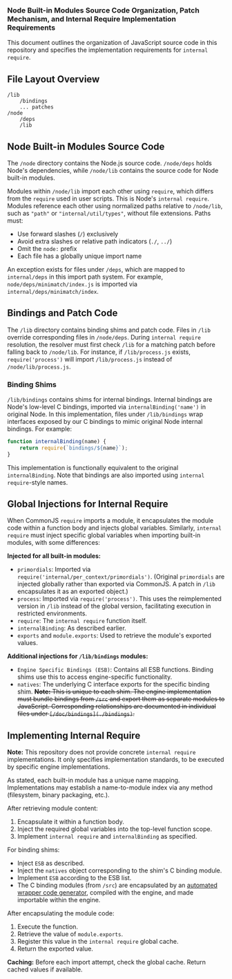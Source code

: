 ### Node Built-in Modules Source Code Organization, Patch Mechanism, and Internal Require Implementation Requirements  

This document outlines the organization of JavaScript source code in this repository and specifies the implementation requirements for `internal require`.  

## File Layout Overview  
```
/lib
    /bindings
    ... patches
/node
    /deps
    /lib
```

## Node Built-in Modules Source Code  
The `/node` directory contains the Node.js source code. `/node/deps` holds Node's dependencies, while `/node/lib` contains the source code for Node built-in modules.  

Modules within `/node/lib` import each other using `require`, which differs from the `require` used in user scripts. This is Node's `internal require`. Modules reference each other using normalized paths relative to `/node/lib`, such as `"path"` or `"internal/util/types"`, without file extensions. Paths must:  
- Use forward slashes (`/`) exclusively  
- Avoid extra slashes or relative path indicators (`./`, `../`)  
- Omit the `node:` prefix  
- Each file has a globally unique import name  

An exception exists for files under `/deps`, which are mapped to `internal/deps` in this import path system. For example, `node/deps/minimatch/index.js` is imported via `internal/deps/minimatch/index`.  

## Bindings and Patch Code  
The `/lib` directory contains binding shims and patch code. Files in `/lib` override corresponding files in `/node/deps`. During `internal require` resolution, the resolver must first check `/lib` for a matching patch before falling back to `/node/lib`. For instance, if `/lib/process.js` exists, `require('process')` will import `/lib/process.js` instead of `/node/lib/process.js`.  

### Binding Shims  
`/lib/bindings` contains shims for internal bindings. Internal bindings are Node's low-level C bindings, imported via `internalBinding('name')` in original Node. In this implementation, files under `/lib/bindings` wrap interfaces exposed by our C bindings to mimic original Node internal bindings. For example:  
```js  
function internalBinding(name) {  
    return require(`bindings/${name}`);  
}  
```  
This implementation is functionally equivalent to the original `internalBinding`. Note that bindings are also imported using `internal require`-style names.  

## Global Injections for Internal Require  
When CommonJS `require` imports a module, it encapsulates the module code within a function body and injects global variables. Similarly, `internal require` must inject specific global variables when importing built-in modules, with some differences:  

**Injected for all built-in modules:**  
- `primordials`: Imported via `require('internal/per_context/primordials')`. (Original `primordials` are injected globally rather than exported via CommonJS. A patch in `/lib` encapsulates it as an exported object.)  
- `process`: Imported via `require('process')`. This uses the reimplemented version in `/lib` instead of the global version, facilitating execution in restricted environments.  
- `require`: The `internal require` function itself.  
- `internalBinding`: As described earlier.  
- `exports` and `module.exports`: Used to retrieve the module's exported values.  

**Additional injections for `/lib/bindings` modules:**  
- `Engine Specific Bindings (ESB)`: Contains all ESB functions. Binding shims use this to access engine-specific functionality.  
- `natives`: The underlying C interface exports for the specific binding shim. <del>**Note:** This is unique to each shim. The engine implementation must bundle bindings from `/src` and export them as separate modules to JavaScript. Corresponding relationships are documented in individual files under `[/doc/bindings](./bindings)`.</del>

## Implementing Internal Require  
**Note:** This repository does not provide concrete `internal require` implementations. It only specifies implementation standards, to be executed by specific engine implementations.  

As stated, each built-in module has a unique name mapping. Implementations may establish a name-to-module index via any method (filesystem, binary packaging, etc.). 

After retrieving module content:  
1. Encapsulate it within a function body.  
2. Inject the required global variables into the top-level function scope.  
3. Implement `internal require` and `internalBinding` as specified.  

For binding shims:  
- Inject `ESB` as described.  
- Inject the `natives` object corresponding to the shim's C binding module.  
- Implement `ESB` according to the ESB list.  
- The C binding modules (from `/src`) are encapsulated by an [automated wrapper code generator](./c_wrapper.md), compiled with the engine, and made importable within the engine.  

After encapsulating the module code:  
1. Execute the function.  
2. Retrieve the value of `module.exports`.  
3. Register this value in the `internal require` global cache.  
4. Return the exported value.  

**Caching:** Before each import attempt, check the global cache. Return cached values if available.